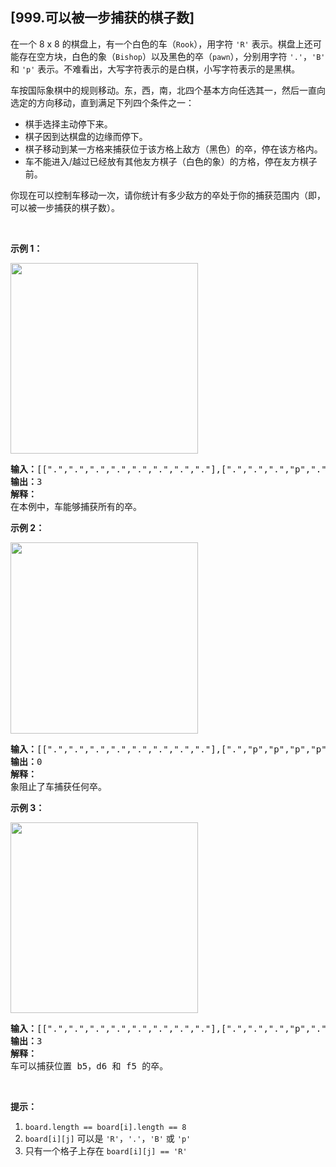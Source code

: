 ## [999.可以被一步捕获的棋子数]
<p>在一个 8 x 8 的棋盘上，有一个白色的车（<code>Rook</code>），用字符 <code>&#39;R&#39;</code> 表示。棋盘上还可能存在空方块，白色的象（<code>Bishop</code>）以及黑色的卒（<code>pawn</code>），分别用字符 <code>&#39;.&#39;</code>，<code>&#39;B&#39;</code> 和 <code>&#39;p&#39;</code> 表示。不难看出，大写字符表示的是白棋，小写字符表示的是黑棋。</p>

<p>车按国际象棋中的规则移动。东，西，南，北四个基本方向任选其一，然后一直向选定的方向移动，直到满足下列四个条件之一：</p>

<ul>
	<li>棋手选择主动停下来。</li>
	<li>棋子因到达棋盘的边缘而停下。</li>
	<li>棋子移动到某一方格来捕获位于该方格上敌方（黑色）的卒，停在该方格内。</li>
	<li>车不能进入/越过已经放有其他友方棋子（白色的象）的方格，停在友方棋子前。</li>
</ul>

<p>你现在可以控制车移动一次，请你统计有多少敌方的卒处于你的捕获范围内（即，可以被一步捕获的棋子数）。</p>

<p>&nbsp;</p>

<p><strong>示例 1：</strong></p>

<p><img alt="" src="https://assets.leetcode-cn.com/aliyun-lc-upload/uploads/2019/02/23/1253_example_1_improved.PNG" style="height: 305px; width: 300px;"></p>

<pre><strong>输入：</strong>[[&quot;.&quot;,&quot;.&quot;,&quot;.&quot;,&quot;.&quot;,&quot;.&quot;,&quot;.&quot;,&quot;.&quot;,&quot;.&quot;],[&quot;.&quot;,&quot;.&quot;,&quot;.&quot;,&quot;p&quot;,&quot;.&quot;,&quot;.&quot;,&quot;.&quot;,&quot;.&quot;],[&quot;.&quot;,&quot;.&quot;,&quot;.&quot;,&quot;R&quot;,&quot;.&quot;,&quot;.&quot;,&quot;.&quot;,&quot;p&quot;],[&quot;.&quot;,&quot;.&quot;,&quot;.&quot;,&quot;.&quot;,&quot;.&quot;,&quot;.&quot;,&quot;.&quot;,&quot;.&quot;],[&quot;.&quot;,&quot;.&quot;,&quot;.&quot;,&quot;.&quot;,&quot;.&quot;,&quot;.&quot;,&quot;.&quot;,&quot;.&quot;],[&quot;.&quot;,&quot;.&quot;,&quot;.&quot;,&quot;p&quot;,&quot;.&quot;,&quot;.&quot;,&quot;.&quot;,&quot;.&quot;],[&quot;.&quot;,&quot;.&quot;,&quot;.&quot;,&quot;.&quot;,&quot;.&quot;,&quot;.&quot;,&quot;.&quot;,&quot;.&quot;],[&quot;.&quot;,&quot;.&quot;,&quot;.&quot;,&quot;.&quot;,&quot;.&quot;,&quot;.&quot;,&quot;.&quot;,&quot;.&quot;]]
<strong>输出：</strong>3
<strong>解释：
</strong>在本例中，车能够捕获所有的卒。
</pre>

<p><strong>示例 2：</strong></p>

<p><img alt="" src="https://assets.leetcode-cn.com/aliyun-lc-upload/uploads/2019/02/23/1253_example_2_improved.PNG" style="height: 306px; width: 300px;"></p>

<pre><strong>输入：</strong>[[&quot;.&quot;,&quot;.&quot;,&quot;.&quot;,&quot;.&quot;,&quot;.&quot;,&quot;.&quot;,&quot;.&quot;,&quot;.&quot;],[&quot;.&quot;,&quot;p&quot;,&quot;p&quot;,&quot;p&quot;,&quot;p&quot;,&quot;p&quot;,&quot;.&quot;,&quot;.&quot;],[&quot;.&quot;,&quot;p&quot;,&quot;p&quot;,&quot;B&quot;,&quot;p&quot;,&quot;p&quot;,&quot;.&quot;,&quot;.&quot;],[&quot;.&quot;,&quot;p&quot;,&quot;B&quot;,&quot;R&quot;,&quot;B&quot;,&quot;p&quot;,&quot;.&quot;,&quot;.&quot;],[&quot;.&quot;,&quot;p&quot;,&quot;p&quot;,&quot;B&quot;,&quot;p&quot;,&quot;p&quot;,&quot;.&quot;,&quot;.&quot;],[&quot;.&quot;,&quot;p&quot;,&quot;p&quot;,&quot;p&quot;,&quot;p&quot;,&quot;p&quot;,&quot;.&quot;,&quot;.&quot;],[&quot;.&quot;,&quot;.&quot;,&quot;.&quot;,&quot;.&quot;,&quot;.&quot;,&quot;.&quot;,&quot;.&quot;,&quot;.&quot;],[&quot;.&quot;,&quot;.&quot;,&quot;.&quot;,&quot;.&quot;,&quot;.&quot;,&quot;.&quot;,&quot;.&quot;,&quot;.&quot;]]
<strong>输出：</strong>0
<strong>解释：
</strong>象阻止了车捕获任何卒。
</pre>

<p><strong>示例 3：</strong></p>

<p><img alt="" src="https://assets.leetcode-cn.com/aliyun-lc-upload/uploads/2019/02/23/1253_example_3_improved.PNG" style="height: 305px; width: 300px;"></p>

<pre><strong>输入：</strong>[[&quot;.&quot;,&quot;.&quot;,&quot;.&quot;,&quot;.&quot;,&quot;.&quot;,&quot;.&quot;,&quot;.&quot;,&quot;.&quot;],[&quot;.&quot;,&quot;.&quot;,&quot;.&quot;,&quot;p&quot;,&quot;.&quot;,&quot;.&quot;,&quot;.&quot;,&quot;.&quot;],[&quot;.&quot;,&quot;.&quot;,&quot;.&quot;,&quot;p&quot;,&quot;.&quot;,&quot;.&quot;,&quot;.&quot;,&quot;.&quot;],[&quot;p&quot;,&quot;p&quot;,&quot;.&quot;,&quot;R&quot;,&quot;.&quot;,&quot;p&quot;,&quot;B&quot;,&quot;.&quot;],[&quot;.&quot;,&quot;.&quot;,&quot;.&quot;,&quot;.&quot;,&quot;.&quot;,&quot;.&quot;,&quot;.&quot;,&quot;.&quot;],[&quot;.&quot;,&quot;.&quot;,&quot;.&quot;,&quot;B&quot;,&quot;.&quot;,&quot;.&quot;,&quot;.&quot;,&quot;.&quot;],[&quot;.&quot;,&quot;.&quot;,&quot;.&quot;,&quot;p&quot;,&quot;.&quot;,&quot;.&quot;,&quot;.&quot;,&quot;.&quot;],[&quot;.&quot;,&quot;.&quot;,&quot;.&quot;,&quot;.&quot;,&quot;.&quot;,&quot;.&quot;,&quot;.&quot;,&quot;.&quot;]]
<strong>输出：</strong>3
<strong>解释： </strong>
车可以捕获位置 b5，d6 和 f5 的卒。
</pre>

<p>&nbsp;</p>

<p><strong>提示：</strong></p>

<ol>
	<li><code>board.length == board[i].length == 8</code></li>
	<li><code>board[i][j]</code> 可以是&nbsp;<code>&#39;R&#39;</code>，<code>&#39;.&#39;</code>，<code>&#39;B&#39;</code>&nbsp;或&nbsp;<code>&#39;p&#39;</code></li>
	<li>只有一个格子上存在&nbsp;<code>board[i][j] == &#39;R&#39;</code></li>
</ol>
